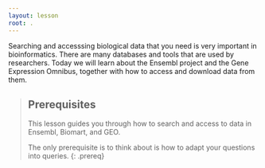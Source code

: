 ```yaml
---
layout: lesson
root: .
---
```


Searching and accesssing biological data that you need is very important in
bioinformatics. There are many databases and tools that are used by researchers. Today we
will learn about the Ensembl project and the Gene Expression Omnibus, together with how to access
and download data from them.

> ## Prerequisites
> This lesson guides you through how to search and access to data in Ensembl, Biomart, and GEO.
>
> The only prerequisite is to think about is how to adapt your questions into queries.
{: .prereq}
